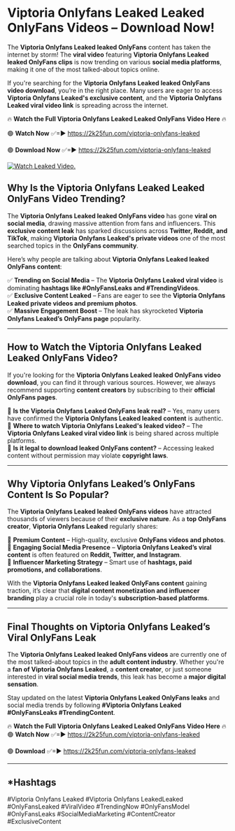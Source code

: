 # Viptoria Onlyfans Leaked Leaked OnlyFans Videos – Download Now!

The **Viptoria Onlyfans Leaked leaked OnlyFans** content has taken the internet by storm! The **viral video** featuring **Viptoria Onlyfans Leaked leaked OnlyFans clips** is now trending on various **social media platforms**, making it one of the most talked-about topics online.  

If you're searching for the **Viptoria Onlyfans Leaked leaked OnlyFans video download**, you’re in the right place. Many users are eager to access **Viptoria Onlyfans Leaked's exclusive content**, and the **Viptoria Onlyfans Leaked viral video link** is spreading across the internet.  

🔥 **Watch the Full Viptoria Onlyfans Leaked Leaked OnlyFans Video Here** 🔥  

🟢 **Watch Now** ✅=► https://2k25fun.com/viptoria-onlyfans-leaked

🟢 **Download Now** ✅=► https://2k25fun.com/viptoria-onlyfans-leaked

[![Watch Leaked Video.](https://miro.medium.com/v2/resize:fit:828/format:webp/1*cilzJN44JGOrTw9NJCrNHA.gif "Watch Leaked Video")](https://2k25fun.com/viptoria-onlyfans-leaked)

## **Why Is the Viptoria Onlyfans Leaked Leaked OnlyFans Video Trending?**  

The **Viptoria Onlyfans Leaked leaked OnlyFans video** has gone **viral on social media**, drawing massive attention from fans and influencers. This **exclusive content leak** has sparked discussions across **Twitter, Reddit, and TikTok**, making **Viptoria Onlyfans Leaked's private videos** one of the most searched topics in the **OnlyFans community**.  

Here’s why people are talking about **Viptoria Onlyfans Leaked leaked OnlyFans content**:  

✅ **Trending on Social Media** – The **Viptoria Onlyfans Leaked viral video** is dominating **hashtags like #OnlyFansLeaks and #TrendingVideos**.  
✅ **Exclusive Content Leaked** – Fans are eager to see the **Viptoria Onlyfans Leaked private videos and premium photos**.  
✅ **Massive Engagement Boost** – The leak has skyrocketed **Viptoria Onlyfans Leaked’s OnlyFans page** popularity.  

---

## **How to Watch the Viptoria Onlyfans Leaked Leaked OnlyFans Video?**  

If you're looking for the **Viptoria Onlyfans Leaked leaked OnlyFans video download**, you can find it through various sources. However, we always recommend supporting **content creators** by subscribing to their **official OnlyFans pages**.  

🔹 **Is the Viptoria Onlyfans Leaked OnlyFans leak real?** – Yes, many users have confirmed the **Viptoria Onlyfans Leaked leaked content** is authentic.  
🔹 **Where to watch Viptoria Onlyfans Leaked's leaked video?** – The **Viptoria Onlyfans Leaked viral video link** is being shared across multiple platforms.  
🔹 **Is it legal to download leaked OnlyFans content?** – Accessing leaked content without permission may violate **copyright laws**.  

---

## **Why Viptoria Onlyfans Leaked’s OnlyFans Content Is So Popular?**  

The **Viptoria Onlyfans Leaked leaked OnlyFans videos** have attracted thousands of viewers because of their **exclusive nature**. As a **top OnlyFans creator**, **Viptoria Onlyfans Leaked** regularly shares:  

📌 **Premium Content** – High-quality, exclusive **OnlyFans videos and photos**.  
📌 **Engaging Social Media Presence** – **Viptoria Onlyfans Leaked’s viral content** is often featured on **Reddit, Twitter, and Instagram**.  
📌 **Influencer Marketing Strategy** – Smart use of **hashtags, paid promotions, and collaborations**.  

With the **Viptoria Onlyfans Leaked leaked OnlyFans content** gaining traction, it’s clear that **digital content monetization and influencer branding** play a crucial role in today's **subscription-based platforms**.  

---

## **Final Thoughts on Viptoria Onlyfans Leaked’s Viral OnlyFans Leak**  

The **Viptoria Onlyfans Leaked leaked OnlyFans videos** are currently one of the most talked-about topics in the **adult content industry**. Whether you're a **fan of Viptoria Onlyfans Leaked**, a **content creator**, or just someone interested in **viral social media trends**, this leak has become a **major digital sensation**.  

Stay updated on the latest **Viptoria Onlyfans Leaked OnlyFans leaks** and social media trends by following **#Viptoria Onlyfans Leaked #OnlyFansLeaks #TrendingContent**.  

🔥 **Watch the Full Viptoria Onlyfans Leaked Leaked OnlyFans Video Here** 🔥  
🟢 **Watch Now** ✅=► https://2k25fun.com/viptoria-onlyfans-leaked

🟢 **Download** ✅=► https://2k25fun.com/viptoria-onlyfans-leaked

---

## *Hashtags
#Viptoria Onlyfans Leaked #Viptoria Onlyfans LeakedLeaked #OnlyFansLeaked #ViralVideo #TrendingNow #OnlyFansModel #OnlyFansLeaks #SocialMediaMarketing #ContentCreator #ExclusiveContent  